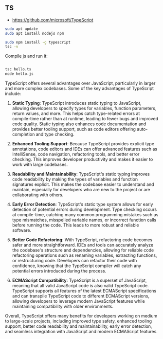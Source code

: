 ## TS

* <https://github.com/microsoft/TypeScript>



```sh
sudo apt update
sudo apt install nodejs npm

sudo npm install -g typescript
tsc -v

```


Compile js and run it:


```sh

tsc hello.ts
node hello.js
```


TypeScript offers several advantages over JavaScript, particularly in larger and more complex codebases. Some of the key advantages of TypeScript include:

1. **Static Typing**:
   TypeScript introduces static typing to JavaScript, allowing developers to specify types for variables, function parameters, return values, and more. This helps catch type-related errors at compile-time rather than at runtime, leading to fewer bugs and improved code quality. Static typing also enhances code documentation and provides better tooling support, such as code editors offering auto-completion and type checking.

2. **Enhanced Tooling Support**:
   Because TypeScript provides explicit type annotations, code editors and IDEs can offer advanced features such as IntelliSense, code navigation, refactoring tools, and better error checking. This improves developer productivity and makes it easier to work with large codebases.

3. **Readability and Maintainability**:
   TypeScript's static typing improves code readability by making the types of variables and function signatures explicit. This makes the codebase easier to understand and maintain, especially for developers who are new to the project or are collaborating with others.

4. **Early Error Detection**:
   TypeScript's static type system allows for early detection of potential errors during development. Type checking occurs at compile-time, catching many common programming mistakes such as type mismatches, misspelled variable names, or incorrect function calls before running the code. This leads to more robust and reliable software.

5. **Better Code Refactoring**:
   With TypeScript, refactoring code becomes safer and more straightforward. IDEs and tools can accurately analyze the codebase's structure and dependencies, allowing for reliable code refactoring operations such as renaming variables, extracting functions, or restructuring code. Developers can refactor their code with confidence, knowing that the TypeScript compiler will catch any potential errors introduced during the process.

6. **ECMAScript Compatibility**:
   TypeScript is a superset of JavaScript, meaning that all valid JavaScript code is also valid TypeScript code. TypeScript supports all features of the latest ECMAScript specifications and can transpile TypeScript code to different ECMAScript versions, allowing developers to leverage modern JavaScript features while maintaining compatibility with older environments.

Overall, TypeScript offers many benefits for developers working on medium to large-scale projects, including improved type safety, enhanced tooling support, better code readability and maintainability, early error detection, and seamless integration with JavaScript and modern ECMAScript features.
